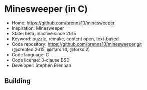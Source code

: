 # Minesweeper (in C)

- Home: https://github.com/brenns10/minesweeper
- Inspiration: Minesweeper
- State: beta, inactive since 2015
- Keyword: puzzle, remake, content open, text-based
- Code repository: https://github.com/brenns10/minesweeper.git (@created 2015, @stars 14, @forks 2)
- Code language: C
- Code license: 3-clause BSD
- Developer: Stephen Brennan

## Building
